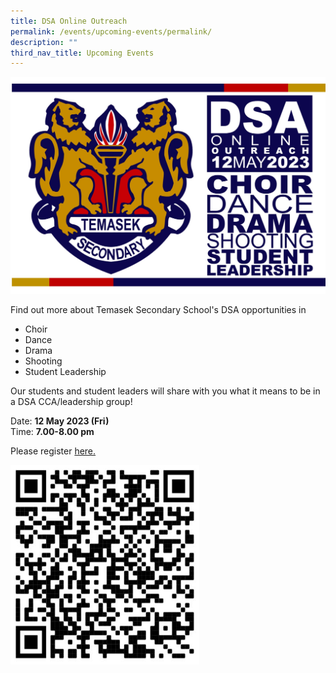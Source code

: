 ```yaml
---
title: DSA Online Outreach
permalink: /events/upcoming-events/permalink/
description: ""
third_nav_title: Upcoming Events
---
```


![](/images/dsa%20outreach%20banner.jpeg)

Find out more about Temasek Secondary School's DSA opportunities in  

*   Choir
*   Dance
*   Drama
*   Shooting
*   Student Leadership
  
Our students and student leaders will share with you what it means to be in a DSA CCA/leadership group!  
  
Date:&nbsp;**12 May 2023 (Fri)**  
Time:&nbsp;**7.00-8.00 pm**  

Please register [here.](https://tinyurl.com/2023TMS-DSA-OpenHouse-Regn)  
  
<img style="width:60%" src="/images/qr.jpg">